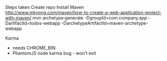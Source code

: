 Steps taken
Create repo
Install Maven
http://www.mkyong.com/maven/how-to-create-a-web-application-project-with-maven/
mvn archetype:generate -DgroupId=com.company.app -DartifactId=todos-webapp -DarchetypeArtifactId=maven-archetype-webapp

Karma
- needs CHROME_BIN
- PhantomJS node karma bug - won't exit

